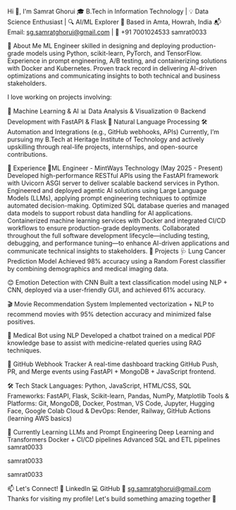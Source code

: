 Hi 👋, I'm Samrat Ghorui
🎓 B.Tech in Information Technology | 💡 Data Science Enthusiast | 🔍 AI/ML Explorer 📍 Based in Amta, Howrah, India 📬 Email: sg.samratghorui@gmail.com | 📱 +91 7001024533
samrat0033

🚀 About Me
ML Engineer skilled in designing and deploying production-grade models using Python, scikit-learn, PyTorch, and TensorFlow. Experience in prompt engineering, A/B testing, and containerizing solutions with Docker and Kubernetes. Proven track record in delivering AI-driven optimizations and communicating insights to both technical and business stakeholders.

I love working on projects involving:

🧠 Machine Learning & AI
📊 Data Analysis & Visualization
🌐 Backend Development with FastAPI & Flask
💬 Natural Language Processing
🛠️ Automation and Integrations (e.g., GitHub webhooks, APIs)
Currently, I’m pursuing my B.Tech at Heritage Institute of Technology and actively upskilling through real-life projects, internships, and open-source contributions.

💼 Experience
🔸ML Engineer - MintWays Technology (May 2025 - Present)
Developed high-performance RESTful APIs using the FastAPI framework with Uvicorn ASGI server to deliver scalable backend services in Python.
Engineered and deployed agentic AI solutions using Large Language Models (LLMs), applying prompt engineering techniques to optimize automated decision-making.
Optimized SQL database queries and managed data models to support robust data handling for AI applications.
Containerized machine learning services with Docker and integrated CI/CD workflows to ensure production-grade deployments.
Collaborated throughout the full software development lifecycle—including testing, debugging, and performance tuning—to enhance AI-driven applications and communicate technical insights to stakeholders.
🧠 Projects
🩺 Lung Cancer Prediction Model
Achieved 98% accuracy using a Random Forest classifier by combining demographics and medical imaging data.

😊 Emotion Detection with CNN
Built a text classification model using NLP + CNN, deployed via a user-friendly GUI, and achieved 61% accuracy.

🎬 Movie Recommendation System
Implemented vectorization + NLP to recommend movies with 95% detection accuracy and minimized false positives.

🤖 Medical Bot using NLP
Developed a chatbot trained on a medical PDF knowledge base to assist with medicine-related queries using RAG techniques.

🔗 GitHub Webhook Tracker
A real-time dashboard tracking GitHub Push, PR, and Merge events using FastAPI + MongoDB + JavaScript frontend.

🛠️ Tech Stack
Languages: Python, JavaScript, HTML/CSS, SQL
Frameworks: FastAPI, Flask, Scikit-learn, Pandas, NumPy, Matplotlib
Tools & Platforms: Git, MongoDB, Docker, Postman, VS Code, Jupyter, Hugging Face, Google Colab
Cloud & DevOps: Render, Railway, GitHub Actions (learning AWS basics)

🌱 Currently Learning
LLMs and Prompt Engineering
Deep Learning and Transformers
Docker + CI/CD pipelines
Advanced SQL and ETL pipelines
samrat0033

 samrat0033

samrat0033

📫 Let's Connect!
💼 LinkedIn
💻 GitHub
📧 sg.samratghorui@gmail.com
Thanks for visiting my profile! Let's build something amazing together 🚀
